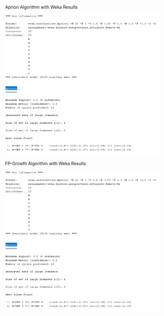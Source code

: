 Apriori Algorithm with Weka Results

![Alt text](assignment1/Apriori-Results.PNG?raw=true "Result")

FP-Growth Algorithm with Weka Results

![Alt text](assignment1/Apriori-Results.PNG "Result")